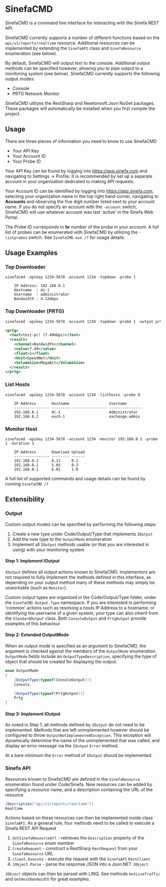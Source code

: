 # SinefaCMD

SinefaCMD is a command line interface for interacting with the Sinefa REST API.

SinefaCMD currently supports a number of different functions based on the `api/v1/reports/realtime` resource. Additional resources can be implemented by extending the `SinefaAPI` class and `SinefaResource` enumeration (see below).

By default, SinefaCMD will output text to the console. Additional output methods can be specified however, allowing you to pipe output to a monitoring system (see below). SinefaCMD currently supports the following output modes:
* Console
* PRTG Network Monitor

SinefaCMD utilizes the RestSharp and Newtonsoft.Json NuGet packages. These packages will automatically be installed when you first compile the project.

## Usage

There are three pieces of information you need to know to use SinefaCMD
* Your API Key
* Your Account ID
* Your Probe ID

Your API Key can be found by logging into https://app.sinefa.com and navigating to Settings -> Profile. It is recommended by set up a separate account in your organization dedicated to making API requests.

Your Account ID can be identified by logging into https://app.sinefa.com, selecting your organization name in the top right hand corner, navigating to **Accounts** and observing the five digit number listed next to your account name. If you do not specify an account with the `-account` switch, SinefaCMD will use whatever account was last 'active' in the Sinefa Web Portal.

The Probe ID corresponds to **br** number of the probe in your account. A full list of probes can be enumerated with SinefaCMD by utilizing the `-listprobes` switch. See `SinefaCMD.exe /?` for usage details.

## Usage Examples

### Top Downloader

```
sinefacmd -apikey 1234-5678 -account 1234 -topdown -probe 1

    IP Address: 192.168.0.1
    Hostname  : dc-1
    Username  : administrator
    Bandwidth : 4.12mbps
```

### Top Downloader (PRTG)

```xml
sinefacmd -apikey 1234-5678 -account 1234 -topdown -probe 1 -output prtg

<prtg>
  <text>test-pc! (7.49mbps)</text>
  <result>
    <channel>Bandwidth</channel>
    <value>7.49</value>
    <float>1</float>
    <Unit>SpeedNet</Unit>
    <VolumeSize>MegaBit</VolumeSize>
  </result>
</prtg>
```

### List Hosts

```
sinefacmd -apikey 1234-5678 -account 1234 -listhosts -probe 0

    IP Address       Hostname                  Username
    ---------------- ------------------------- ---------------
    192.168.0.1      dc-1                      Administrator
    192.168.0.2      exch-1                    exchange.admin
```

### Monitor Host

```
sinefacmd -apikey 1234-5678 -account 1234 -monitor 192.168.0.1 -probe 1 -duration 3

    IP Address       Download Upload
    ---------------- -------- ------
    192.168.0.1      8.11     0.1
    192.168.0.1      5.03     0.3
    192.168.0.1      6.01     1.0
```

A full list of supported commands and usage details can be found by running `SinefaCMD /?`

## Extensibility

### Output

Custom output modes can be specified by performing the following steps:

1. Create a new type under Code/Output/Type that implements `IOutput`
2. Add the new type to the `OutputMode` enumeration
3. Implement all `IOutput` methods usable (or that you are interested in using) with your monitoring system

#### Step 1: Implement IOutput

`IOutput` defines all output actions known to SinefaCMD. Implementors are not required to fully implement the methods defined in this interface, as depending on your output method many of these methods may simply be unworkable (such as `Monitor`).

Custom output types are organized in the Code/Output/Type folder, under the `SinefaCMD.Output.Type` namespace. If you are interested in performing 'common' actions such as resolving a hosts IP Address to a hostname, or identifying the username of a given system, your type can also inherit from the `StandardOutput` class. Both `ConsoleOutput` and `PrtgOutput` provide examples of this behaviour

#### Step 2: Extended OutputMode

When an output mode is specified as an argument to SinefaCMD, the argument is checked against the members of the `OutputMode` enumeration. `OutputMode` fields include an `OutputTypeDescription`, specifying the type of object that should be created for displaying the output.

```c#
enum OutputMode
{
    [OutputType(typeof(ConsoleOutput))]
    Console,

    [OutputType(typeof(PrtgOutput))]
    Prtg
}
```

#### Step 3: Implement IOutput

As noted in Step 1, all methods defined by `IOutput` do not need to be implemented. Methods that are left unimplemented however should be configured to throw `OutputNotImplementedException`. This exception will dynamically determine the name of the unimplemented that was called, and display an error message via the `IOutput` `Error` method.

At a bare minimum the `Error` method of `IOutput` should be implemented.

### Sinefa API

Resources known to SinefaCMD are defined in the `SinefaResource` enumeration found under Code/Sinefa. New resources can be added by specifying a resource name, and a description containing the URL of the resource

```c#
[Description("api/v1/reports/realtime")]
Realtime
```

Actions based on these resources can then be implemented inside class `SinefaAPI`. As a general rule, four methods need to be called to execute a Sinefa REST API Request

1. `GetSinefaResourceUrl` - retrieves the `Description` property of the `SinefaResource` enum member
2. `CreateRequest` - construct a RestSharp `RestRequest` from your `SinefaResource` URL
3. `client.Execute` - execute the request with the `SinefaAPI` `RestClient`
4. `JObject.Parse` - parse the response JSON into a Json.NET `JObject`

`JObject` objects can then be parsed with LINQ. See methods `GetLiveTraffic` and `GetHostBandwidth` for great examples.
